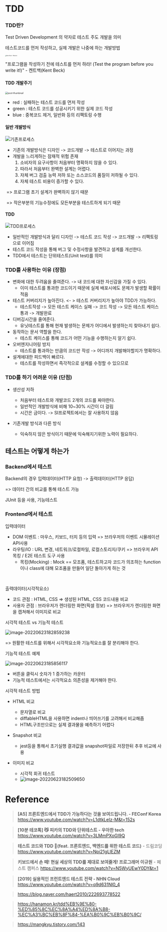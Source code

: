 # TDD



### TDD란?

Test Driven Development 의 약자로 테스트 주도 개발을 의미

테스트코드를 먼저 작성하고, 실제 개발은 나중에 하는 개발방법

<img src="https://miro.medium.com/max/3150/2*JAaDel4nA2PXn6UpDKQXvA.jpeg" alt="Kent Beck – Medium" style="zoom: 25%;" />

"프로그램을 작성하기 전에 테스트를 먼저 하라! (Test the program before you write it!)" - 켄트백(Kent Beck) 



#### TDD 개발주기

<img src="https://velog.velcdn.com/images/ganghee/post/61e1a62b-e13f-424c-aad9-8b5ce6e4a03c/TDD.png" alt="post-thumbnail" style="zoom:50%;" />

- red : 실패하는 테스트 코드를 먼저 작성
- green : 테스트 코드를 성공시키기 위한 실제 코드 작성
- blue : 중복코드 제거, 일반화 등의 리팩토링 수행



#### 일반 개발방식

![기존프로세스](https://i0.wp.com/hanamon.kr/wp-content/uploads/2021/04/%E1%84%80%E1%85%B5%E1%84%8C%E1%85%A9%E1%86%AB%E1%84%91%E1%85%B3%E1%84%85%E1%85%A9%E1%84%89%E1%85%A6%E1%84%89%E1%85%B3.png?resize=514%2C114&ssl=1)

- 기존의 개발방식은 디자인 -> 코드개발 -> 테스트로 이어지는 과정
- 개발을 느리게하는 잠재적 위험 존재
  1. 소비자의 요구사항이 처음부터 명확하지 않을 수 있다.
  2. 따라서 처음부터 완벽한 설계는 어렵다.
  3. 자체 버그 검출 능력 저하 또는 소스코드의 품질이 저하될 수 있다.
  4. 자체 테스트 비용이 증가할 수 있다.

​	=> 프로그램 초기 설계가 완벽하지 않기 때문

​	=> 작은부분의 기능수정에도 모든부분을 테스트하게 되기 때문



#### TDD

![TDD프로세스](https://i0.wp.com/hanamon.kr/wp-content/uploads/2021/04/TDD%E1%84%91%E1%85%B3%E1%84%85%E1%85%A9%E1%84%89%E1%85%A6%E1%84%89%E1%85%B3.png?resize=528%2C165&ssl=1)



- 일반적인 개발방식과 달리 디자인 -> 테스트 코드 작성 -> 코드개발 -> 리팩토링 으로 이어짐
- 테스트 코드 작성을 통해 버그 및 수정사항을 발견하고 설계를 개선한다.
- TDD에서 테스트는 단위테스트(Unit test)를 의미



### TDD를 사용하는 이유 (장점)

- 변화에 대한 두려움을 줄여준다. -> 내 코드에 대한 자신감을 가질 수 있다.
  - 이미 테스트를 통과한 코드이기 때문에 실제 배포시에도 문제가 발생할 확률이 적음
- 테스트 커버리지가 높아진다. <- > 테스트 커버리지가 높아야 TDD가 가능하다.
  - 테스트작성 -> 모든 테스트 케이스 실패 -> 코드 작성 -> 모든 테스트 케이스 통과 -> 개발완료
- 디버깅시간을 줄여준다. 
  - 유닛테스트를 통해 현재 발생하는 문제가 어디에서 발생하는지 찾아내기 쉽다. 
- 동작하는 문서 역할을 한다.
  - 테스트 케이스를 통해 코드가 어떤 기능을 수행하는지 알기 쉽다.
- 오버엔지니어링 방지
  - 테스트를 통과하는 만큼의 코드만 작성 -> 어디까지 개발해야할지가 명확하다.
- 설계에대한 피드백이 빠르다.
  - 테스트를 작성하면서 즉각적으로 설계를 수정할 수 있으므로 



### TDD를 하기 어려운 이유 (단점)

- 생산성 저하
  - 처음부터 테스트와 개발코드 2개의 코드를 짜야한다.
  - 일반적인 개발방식에 비해 10~30% 시간이 더 걸림
  - 시간은 금이다. -> SI프로젝트에서는 잘 사용하지 않음

- 기존개발 방식과 다른 방식
  - 익숙하지 않은 방식이기 때문에 익숙해지기위한 노력이 필요하다.



## 테스트는 어떻게 하는가

### Backend에서 테스트

Backend의 경우 입력데이터(HTTP 요청) -> 출력데이터(HTTP 응답)

=> 데이터 간의 비교를 통해 테스트 가능

JUnit 등을 사용, 기능테스트



### Frontend에서 테스트

입력데이터 

- DOM 이벤트 : 마우스, 키보드, 터치 등의 입력 => 브라우저의 이벤트 시뮬레이션 API사용
- 라우팅/IO : URL 변경, 네트워크/로컬파일, 로컬스토리지/쿠키 => 브라우저 API 목킹 / E2E 테스트 도구 사용
  - 목킹(Mocking) : Mock == 모조품, 테스트하고자 코드가 의조하는 function이나 class에 대해 모조품을 만들어 일단 돌아가게 하는 것

​		

출력데이터(시각적요소)

- 코드 관점 : HTML, CSS => 생성된 HTML, CSS 코드내용 비교
- 사용자 관점 : 브라우저가 렌더링한 화면(픽셀 정보) => 브라우저가 렌더링한 화면을 캡쳐해서 이미지로 비교



시각적 테스트 vs 기능적 테스트

![image-20220623182859238](TDD.assets/image-20220623182859238.png)

=> 원활한 테스트를 위해서 시각적요소와 기능적요소를 잘 분리해야 한다.



기능적 테스트 예제

![image-20220623185856117](TDD.assets/image-20220623185856117.png)

- 버튼을 클릭시 숫자가 1 증가하는 카운터
- 기능적 테스트에서는 시각적요소 의존성을 제거해야 한다.



시각적 테스트 방법

- HTML 비교
  - 문자열로 비교
  - diffableHTML을 사용하면 indent나 띄어쓰기를 고려해서 비교해줌
  - HTML구조만으로는 실제 결과물을 예측하기 어렵다
- Snapshot 비교
  - jest등을 통해서 초기실행 결과값을 snapshot파일로 저장한뒤 추후 비교에 사용

- 이미지 비교
  - 시각적 회귀 테스트
  - ![image-20220623182509650](TDD.assets/image-20220623182509650.png)



# Reference

> **[A5] 프론트엔드에서 TDD가 가능하다는 것을 보여드립니다. - FEConf Korea** https://www.youtube.com/watch?v=L1dtkLeIz-M&t=152s

> **[10분 테코톡] 😼 피카의 TDD와 단위테스트 - 우아한 tech** https://www.youtube.com/watch?v=3LMmPXoGI9Q

> **테스트 코드와 TDD 🧪(feat. 프론트엔드, 백엔드를 위한 테스트 코드)** - 드림코딩 https://www.youtube.com/watch?v=Npi21gLIEZM

> **키보드에서 손 떼! 현실 세상의 TDD를 제대로 보여줄게! 프로그래머 이규원** - 페스트 캠퍼스 https://www.youtube.com/watch?v=N5WyUEwY0DY&t=1

> **[2019] 실용적인 프런트엔드 테스트 전략 - NHN Cloud** https://www.youtube.com/watch?v=q9d631Nl0_4

> https://blog.naver.com/haert2010/222693778522

> https://hanamon.kr/tdd%EB%9E%80-%ED%85%8C%EC%8A%A4%ED%8A%B8-%EC%A3%BC%EB%8F%84-%EA%B0%9C%EB%B0%9C/

> https://mangkyu.tistory.com/143